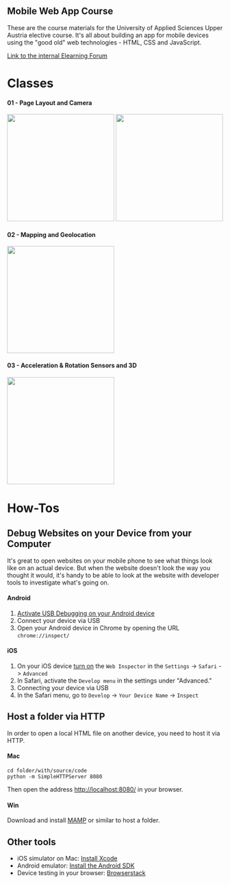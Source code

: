 ## Mobile Web App Course

These are the course materials for the University of Applied Sciences Upper Austria elective course. It's all about building an app for mobile devices using the "good old" web technologies - HTML, CSS and JavaScript.

[Link to the internal Elearning Forum](https://elearning.fh-hagenberg.at/course/view.php?id=5487)


# Classes

#### 01 - Page Layout and Camera

<img src="http://i.imgur.com/NPlQjiZ.jpg" height="250">
<img src="http://i.imgur.com/jVMHHvS.jpg" height="250">

#### 02 - Mapping and Geolocation

<img src="http://i.imgur.com/FjDD8m4.jpg" height="250">

#### 03 - Acceleration & Rotation Sensors and 3D

<img src="http://i.imgur.com/2xdaPBj.gifv" height="250">



# How-Tos

## Debug Websites on your Device from your Computer

It's great to open websites on your mobile phone to see what things look like on an actual device. But when the website doesn't look the way you thought it would, it's handy to be able to look at the website with developer tools to investigate what's going on.

#### Android

1. [Activate USB Debugging on your Android device](https://stackoverflow.com/questions/16707137/how-to-find-and-turn-on-usb-debugging-mode-on-nexus-4#answer-16707217)
2. Connect your device via USB
2. Open your Android device in Chrome by opening the URL `chrome://inspect/`

#### iOS

1. On your iOS device [turn on](https://blog.idrsolutions.com/2015/02/remote-debugging-ios-safari-on-os-x-windows-and-linux/) the `Web Inspector`  in the `Settings` -> `Safari` -> `Advanced`
2. In Safari, activate the `Develop menu` in the settings under "Advanced."
3. Connecting your device via USB
4. In the Safari menu, go to `Develop` -> `Your Device Name` -> `Inspect`


## Host a folder via HTTP

In order to open a local HTML file on another device, you need to host it via HTTP.

#### Mac

```
cd folder/with/source/code
python -m SimpleHTTPServer 8080
```
Then open the address [http://localhost:8080/]() in your browser.

#### Win

Download and install [MAMP](https://www.mamp.info/) or similar to host a folder.

## Other tools

* iOS simulator on Mac: [Install Xcode](https://developer.apple.com/xcode/)
* Android emulator: [Install the Android SDK](https://developer.android.com/sdk/index.html)
* Device testing in your browser: [Browserstack](https://www.browserstack.com/)
